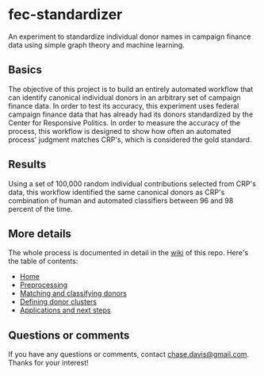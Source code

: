 fec-standardizer
================

An experiment to standardize individual donor names in campaign finance data using simple graph theory and machine learning.

## Basics

The objective of this project is to build an entirely automated workflow that can identify canonical individual donors in an arbitrary set
of campaign finance data. In order to test its accuracy, this experiment uses federal campaign finance data that has already had its donors
standardized by the Center for Responsive Politics. In order to measure the accuracy of the process, this workflow is designed to show how
often an automated process' judgment matches CRP's, which is considered the gold standard.

## Results

Using a set of 100,000 random individual contributions selected from CRP's data, this workflow identified the same canonical donors as CRP's
combination of human and automated classifiers between 96 and 98 percent of the time.

## More details

The whole process is documented in detail in the [wiki](https://github.com/cjdd3b/fec-standardizer/wiki) of this repo. Here's the table of contents:

- [Home](https://github.com/cjdd3b/fec-standardizer/wiki/)
- [Preprocessing](https://github.com/cjdd3b/fec-standardizer/wiki/Preprocessing)
- [Matching and classifying donors](https://github.com/cjdd3b/fec-standardizer/wiki/Matching-donors)
- [Defining donor clusters](https://github.com/cjdd3b/fec-standardizer/wiki/Defining-donor-clusters)
- [Applications and next steps](https://github.com/cjdd3b/fec-standardizer/wiki/Applications-and-next-steps)

## Questions or comments

If you have any questions or comments, contact chase.davis@gmail.com. Thanks for your interest!